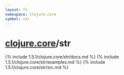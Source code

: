 ```yaml
---
layout: fn
namespace: clojure.core
symbol: str
---
```


# [clojure.core](../)/str

{% include 1.5.1/clojure.core/str/docs.md %}
{% include 1.5.1/clojure.core/str/examples.md %}
{% include 1.5.1/clojure.core/str/src.md %}

